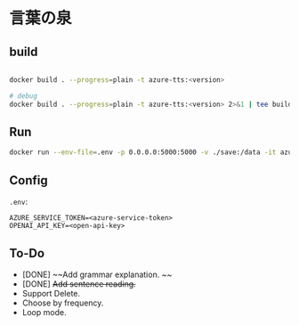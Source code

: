# 言葉の泉

## build

```bash

docker build . --progress=plain -t azure-tts:<version>

# debug
docker build . --progress=plain -t azure-tts:<version> 2>&1 | tee build.log
```

## Run

```bash
docker run --env-file=.env -p 0.0.0.0:5000:5000 -v ./save:/data -it azure-tts:<version>
```

## Config

`.env`:

```
AZURE_SERVICE_TOKEN=<azure-service-token>
OPENAI_API_KEY=<open-api-key>
```

## To-Do

- [DONE] ~~Add grammar explanation. ~~
- [DONE] ~~Add sentence reading.~~
- Support Delete.
- Choose by frequency.
- Loop mode.
